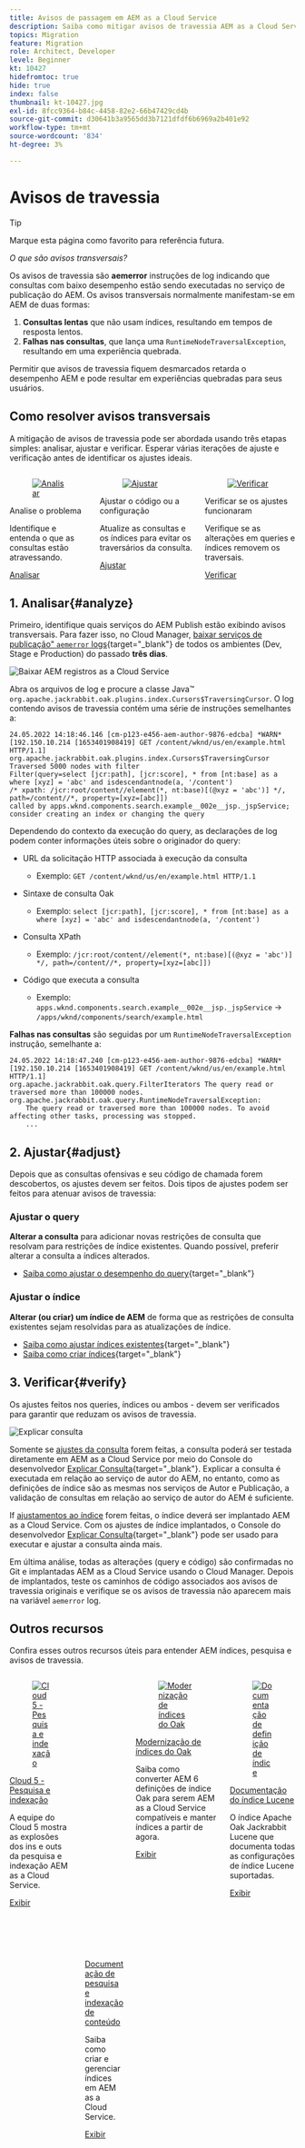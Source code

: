 ```yaml
---
title: Avisos de passagem em AEM as a Cloud Service
description: Saiba como mitigar avisos de travessia AEM as a Cloud Service.
topics: Migration
feature: Migration
role: Architect, Developer
level: Beginner
kt: 10427
hidefromtoc: true
hide: true
index: false
thumbnail: kt-10427.jpg
exl-id: 8fcc9364-b84c-4458-82e2-66b47429cd4b
source-git-commit: d30641b3a9565dd3b7121dfdf6b6969a2b401e92
workflow-type: tm+mt
source-wordcount: '834'
ht-degree: 3%

---
```


# Avisos de travessia

>[!TIP]
>Marque esta página como favorito para referência futura.

_O que são avisos transversais?_

Os avisos de travessia são __aemerror__ instruções de log indicando que consultas com baixo desempenho estão sendo executadas no serviço de publicação do AEM. Os avisos transversais normalmente manifestam-se em AEM de duas formas:

1. __Consultas lentas__ que não usam índices, resultando em tempos de resposta lentos.
1. __Falhas nas consultas__, que lança uma `RuntimeNodeTraversalException`, resultando em uma experiência quebrada.

Permitir que avisos de travessia fiquem desmarcados retarda o desempenho AEM e pode resultar em experiências quebradas para seus usuários.

## Como resolver avisos transversais

A mitigação de avisos de travessia pode ser abordada usando três etapas simples: analisar, ajustar e verificar. Esperar várias iterações de ajuste e verificação antes de identificar os ajustes ideais.

<div class="columns is-multiline">

<!-- Analyze -->
<div class="column is-half-tablet is-half-desktop is-one-third-widescreen" aria-label="Analyze" tabindex="0">
   <div class="x-card">
       <div class="card-image">
           <figure class="image is-16by9">
               <a href="#analyze" title="Analisar" tabindex="-1">
                   <img class="is-bordered-r-small" src="./assets/traversals/1-analyze.png" alt="Analisar">
               </a>
           </figure>
       </div>
       <div class="card-content is-padded-small">
           <div class="content">
                <p class="headline is-size-5 has-text-weight-bold">Analise o problema</p>
               <p class="is-size-6">Identifique e entenda o que as consultas estão atravessando.</p>
               <a href="#analyze" class="spectrum-Button spectrum-Button--outline spectrum-Button--primary spectrum-Button--sizeM">
                   <span class="spectrum-Button-label has-no-wrap has-text-weight-bold">Analisar</span>
               </a>
           </div>
       </div>
   </div>
</div>

<!-- Adjust -->
<div class="column is-half-tablet is-half-desktop is-one-third-widescreen" aria-label="Adjust" tabindex="0">
   <div class="x-card">
       <div class="card-image">
           <figure class="image is-16by9">
               <a href="#adjust" title="Ajustar " tabindex="-1">
                   <img class="is-bordered-r-small" src="./assets/traversals/2-adjust.png" alt="Ajustar ">
               </a>
           </figure>
       </div>
       <div class="card-content is-padded-small">
           <div class="content">
                <p class="headline is-size-5 has-text-weight-bold">Ajustar o código ou a configuração</p>
               <p class="is-size-6">Atualize as consultas e os índices para evitar os traversários da consulta.</p>
               <a href="#adjust" class="spectrum-Button spectrum-Button--outline spectrum-Button--primary spectrum-Button--sizeM"><span class="spectrum-Button-label has-no-wrap has-text-weight-bold">Ajustar </span></a>
           </div>
       </div>
   </div>
</div>

<!-- Verify -->
<div class="column is-half-tablet is-half-desktop is-one-third-widescreen" aria-label="Verify" tabindex="0">
   <div class="x-card">
       <div class="card-image">
           <figure class="image is-16by9">
               <a href="#verify" title="Verificar" tabindex="-1">
                   <img class="is-bordered-r-small" src="./assets/traversals/3-verify.png" alt="Verificar">
               </a>
           </figure>
       </div>
       <div class="card-content is-padded-small">
           <div class="content">
                <p class="headline is-size-5 has-text-weight-bold">Verificar se os ajustes funcionaram</p>                       
               <p class="is-size-6">Verifique se as alterações em queries e índices removem os traversais.</p>
               <a href="#verify" class="spectrum-Button spectrum-Button--outline spectrum-Button--primary spectrum-Button--sizeM">
                   <span class="spectrum-Button-label has-no-wrap has-text-weight-bold">Verificar</span>
               </a>
           </div>
       </div>
   </div>
</div>

</div>

## 1. Analisar{#analyze}

Primeiro, identifique quais serviços do AEM Publish estão exibindo avisos transversais. Para fazer isso, no Cloud Manager, [baixar serviços de publicação&quot; `aemerror` logs](https://experienceleague.adobe.com/docs/experience-manager-learn/cloud-service/debugging/debugging-aem-as-a-cloud-service/logs.html#cloud-manager){target=&quot;_blank&quot;} de todos os ambientes (Dev, Stage e Production) do passado __três dias__.

![Baixar AEM registros as a Cloud Service](./assets/traversals/download-logs.jpg)

Abra os arquivos de log e procure a classe Java™ `org.apache.jackrabbit.oak.plugins.index.Cursors$TraversingCursor`. O log contendo avisos de travessia contém uma série de instruções semelhantes a:

```log
24.05.2022 14:18:46.146 [cm-p123-e456-aem-author-9876-edcba] *WARN* [192.150.10.214 [1653401908419] GET /content/wknd/us/en/example.html HTTP/1.1] 
org.apache.jackrabbit.oak.plugins.index.Cursors$TraversingCursor Traversed 5000 nodes with filter 
Filter(query=select [jcr:path], [jcr:score], * from [nt:base] as a where [xyz] = 'abc' and isdescendantnode(a, '/content') 
/* xpath: /jcr:root/content//element(*, nt:base)[(@xyz = 'abc')] */, path=/content//*, property=[xyz=[abc]]) 
called by apps.wknd.components.search.example__002e__jsp._jspService; 
consider creating an index or changing the query
```

Dependendo do contexto da execução do query, as declarações de log podem conter informações úteis sobre o originador do query:

+ URL da solicitação HTTP associada à execução da consulta

   + Exemplo: `GET /content/wknd/us/en/example.html HTTP/1.1`

+ Sintaxe de consulta Oak

   + Exemplo: `select [jcr:path], [jcr:score], * from [nt:base] as a where [xyz] = 'abc' and isdescendantnode(a, '/content')`

+ Consulta XPath

   + Exemplo: `/jcr:root/content//element(*, nt:base)[(@xyz = 'abc')] */, path=/content//*, property=[xyz=[abc]])`

+ Código que executa a consulta

   + Exemplo:  `apps.wknd.components.search.example__002e__jsp._jspService` → `/apps/wknd/components/search/example.html`

__Falhas nas consultas__ são seguidas por um `RuntimeNodeTraversalException` instrução, semelhante a:

```log
24.05.2022 14:18:47.240 [cm-p123-e456-aem-author-9876-edcba] *WARN* [192.150.10.214 [1653401908419] GET /content/wknd/us/en/example.html HTTP/1.1] 
org.apache.jackrabbit.oak.query.FilterIterators The query read or traversed more than 100000 nodes.
org.apache.jackrabbit.oak.query.RuntimeNodeTraversalException: 
    The query read or traversed more than 100000 nodes. To avoid affecting other tasks, processing was stopped.
    ...
```

## 2. Ajustar{#adjust}

Depois que as consultas ofensivas e seu código de chamada forem descobertos, os ajustes devem ser feitos. Dois tipos de ajustes podem ser feitos para atenuar avisos de travessia:

### Ajustar o query

__Alterar a consulta__ para adicionar novas restrições de consulta que resolvam para restrições de índice existentes. Quando possível, preferir alterar a consulta a índices alterados.

+ [Saiba como ajustar o desempenho do query](https://experienceleague.adobe.com/docs/experience-manager-65/developing/bestpractices/troubleshooting-slow-queries.html#query-performance-tuning){target=&quot;_blank&quot;}

### Ajustar o índice

__Alterar (ou criar) um índice de AEM__ de forma que as restrições de consulta existentes sejam resolvidas para as atualizações de índice.

+ [Saiba como ajustar índices existentes](https://experienceleague.adobe.com/docs/experience-manager-65/developing/bestpractices/troubleshooting-slow-queries.html#query-performance-tuning){target=&quot;_blank&quot;}
+ [Saiba como criar índices](https://experienceleague.adobe.com/docs/experience-manager-65/developing/bestpractices/troubleshooting-slow-queries.html#create-a-new-index){target=&quot;_blank&quot;}

## 3. Verificar{#verify}

Os ajustes feitos nos queries, índices ou ambos - devem ser verificados para garantir que reduzam os avisos de travessia.

![Explicar consulta](./assets/traversals/verify.gif)

Somente se [ajustes da consulta](#adjust-the-query) forem feitas, a consulta poderá ser testada diretamente em AEM as a Cloud Service por meio do Console do desenvolvedor [Explicar Consulta](https://experienceleague.adobe.com/docs/experience-manager-learn/cloud-service/debugging/debugging-aem-as-a-cloud-service/developer-console.html#queries){target=&quot;_blank&quot;}. Explicar a consulta é executada em relação ao serviço de autor do AEM, no entanto, como as definições de índice são as mesmas nos serviços de Autor e Publicação, a validação de consultas em relação ao serviço de autor do AEM é suficiente.

If [ajustamentos ao índice](#adjust-the-index) forem feitas, o índice deverá ser implantado AEM as a Cloud Service. Com os ajustes de índice implantados, o Console do desenvolvedor [Explicar Consulta](https://experienceleague.adobe.com/docs/experience-manager-learn/cloud-service/debugging/debugging-aem-as-a-cloud-service/developer-console.html#queries){target=&quot;_blank&quot;} pode ser usado para executar e ajustar a consulta ainda mais.

Em última análise, todas as alterações (query e código) são confirmadas no Git e implantadas AEM as a Cloud Service usando o Cloud Manager. Depois de implantados, teste os caminhos de código associados aos avisos de travessia originais e verifique se os avisos de travessia não aparecem mais na variável `aemerror` log.

## Outros recursos

Confira esses outros recursos úteis para entender AEM índices, pesquisa e avisos de travessia.

<div class="columns is-multiline">

<!-- Cloud 5 - Search &amp; Indexing -->
<div class="column is-half-tablet is-half-desktop is-one-third-widescreen" aria-label="Cloud 5 - Search &amp; Indexing" tabindex="0">
   <div class="card">
       <div class="card-image">
           <figure class="image is-16by9">
               <a href="https://experienceleague.adobe.com/docs/experience-manager-learn/cloud-service/cloud-5/cloud5-aem-search-and-indexing.html" title="Cloud 5 - Pesquisa e indexação" tabindex="-1"><img class="is-bordered-r-small" src="../../../cloud-5/imgs/009-thumb.png" alt="Cloud 5 - Pesquisa e indexação"></a>
           </figure>
       </div>
       <div class="card-content is-padded-small">
           <div class="content">
               <p class="headline is-size-6 has-text-weight-bold"><a href="https://experienceleague.adobe.com/docs/experience-manager-learn/cloud-service/cloud-5/cloud5-aem-search-and-indexing.html" title="Cloud 5 - Pesquisa e indexação">Cloud 5 - Pesquisa e indexação</a></p>
               <p class="is-size-6">A equipe do Cloud 5 mostra as explosões dos ins e outs da pesquisa e indexação AEM as a Cloud Service.</p>
               <a href="https://experienceleague.adobe.com/docs/experience-manager-learn/cloud-service/cloud-5/cloud5-aem-search-and-indexing.html" class="spectrum-Button spectrum-Button--outline spectrum-Button--primary spectrum-Button--sizeM">
                   <span class="spectrum-Button-label has-no-wrap has-text-weight-bold">Exibir</span>
               </a>
           </div>
       </div>
   </div>
</div>

<!-- Content Search and Indexing -->
<div class="column is-half-tablet is-half-desktop is-one-third-widescreen" aria-label="Content Search and Indexing
" tabindex="0">
   <div class="card">
       <div class="card-image">
           <figure class="image is-16by9">
               <a href="https://experienceleague.adobe.com/docs/experience-manager-cloud-service/content/operations/indexing.html" title="Pesquisa e indexação de conteúdo" tabindex="-1">
                   <img class="is-bordered-r-small" src="./assets/traversals/resources--docs.png" alt="Pesquisa e indexação de conteúdo">
               </a>
           </figure>
       </div>
       <div class="card-content is-padded-small">
           <div class="content">
               <p class="headline is-size-6 has-text-weight-bold"><a href="https://experienceleague.adobe.com/docs/experience-manager-cloud-service/content/operations/indexing.html" title="Pesquisa e indexação de conteúdo">Documentação de pesquisa e indexação de conteúdo</a></p>
               <p class="is-size-6">Saiba como criar e gerenciar índices em AEM as a Cloud Service.</p>
               <a href="https://experienceleague.adobe.com/docs/experience-manager-cloud-service/content/operations/indexing.html" class="spectrum-Button spectrum-Button--outline spectrum-Button--primary spectrum-Button--sizeM">
                   <span class="spectrum-Button-label has-no-wrap has-text-weight-bold">Exibir</span>
               </a>
           </div>
       </div>
   </div>
</div>

<!-- Modernizing your Oak indexes -->
<div class="column is-half-tablet is-half-desktop is-one-third-widescreen" aria-label="Modernizing your Oak indexes" tabindex="0">
   <div class="card">
       <div class="card-image">
           <figure class="image is-16by9">
               <a href="https://experienceleague.adobe.com/docs/experience-manager-learn/cloud-service/migration/moving-to-aem-as-a-cloud-service/search-and-indexing.html" title="Modernização de índices do Oak" tabindex="-1">
                   <img class="is-bordered-r-small" src="./assets/traversals/resources--aem-experts-series.png" alt="Modernização de índices do Oak">
               </a>
           </figure>
       </div>
       <div class="card-content is-padded-small">
           <div class="content">
               <p class="headline is-size-6 has-text-weight-bold"><a href="https://experienceleague.adobe.com/docs/experience-manager-learn/cloud-service/migration/moving-to-aem-as-a-cloud-service/search-and-indexing.html" title="Modernização de índices do Oak">Modernização de índices do Oak</a></p>
               <p class="is-size-6">Saiba como converter AEM 6 definições de índice Oak para serem AEM as a Cloud Service compatíveis e manter índices a partir de agora.</p>
               <a href="https://experienceleague.adobe.com/docs/experience-manager-learn/cloud-service/migration/moving-to-aem-as-a-cloud-service/search-and-indexing.html" class="spectrum-Button spectrum-Button--outline spectrum-Button--primary spectrum-Button--sizeM">
                   <span class="spectrum-Button-label has-no-wrap has-text-weight-bold">Exibir</span>
               </a>
           </div>
       </div>
   </div>
</div>

<!-- Index definition documentation -->
<div class="column is-half-tablet is-half-desktop is-one-third-widescreen" aria-label="Index definition documentation" tabindex="0">
   <div class="card">
       <div class="card-image">
           <figure class="image is-16by9">
               <a href="https://jackrabbit.apache.org/oak/docs/query/lucene.html" title="Documentação de definição de índice" tabindex="-1">
                   <img class="is-bordered-r-small" src="./assets/traversals/resources--oak-docs.png" alt="Documentação de definição de índice">
               </a>
           </figure>
       </div>
       <div class="card-content is-padded-small">
           <div class="content">
               <p class="headline is-size-6 has-text-weight-bold"><a href="https://jackrabbit.apache.org/oak/docs/query/lucene.html" title="Documentação de definição de índice">Documentação do índice Lucene</a></p>
               <p class="has-ellipsis is-size-6">O índice Apache Oak Jackrabbit Lucene que documenta todas as configurações de índice Lucene suportadas.</p>
               <a href="https://jackrabbit.apache.org/oak/docs/query/lucene.html" class="spectrum-Button spectrum-Button--outline spectrum-Button--primary spectrum-Button--sizeM">
                   <span class="spectrum-Button-label has-no-wrap has-text-weight-bold">Exibir</span>
               </a>
           </div>
       </div>
   </div>
</div>

</div>

